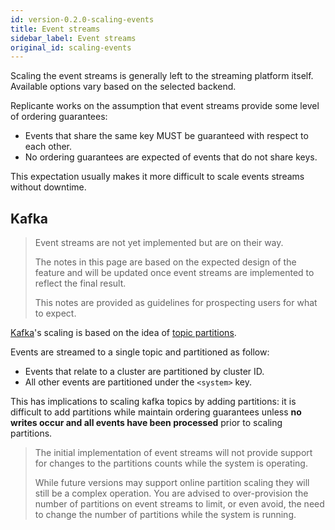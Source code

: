 ```yaml
---
id: version-0.2.0-scaling-events
title: Event streams
sidebar_label: Event streams
original_id: scaling-events
---
```


Scaling the event streams is generally left to the streaming platform itself.
Available options vary based on the selected backend.

Replicante works on the assumption that event streams provide some level of ordering guarantees:

  * Events that share the same key MUST be guaranteed with respect to each other.
  * No ordering guarantees are expected of events that do not share keys.

This expectation usually makes it more difficult to scale events streams without downtime.


## Kafka
<blockquote class="warning">

Event streams are not yet implemented but are on their way.

The notes in this page are based on the expected design of the feature and will be
updated once event streams are implemented to reflect the final result.

This notes are provided as guidelines for prospecting users for what to expect.

</blockquote>


[Kafka](https://kafka.apache.org/)'s scaling is based on the idea of
[topic partitions](https://kafka.apache.org/documentation/#intro_topics).

Events are streamed to a single topic and partitioned as follow:

  * Events that relate to a cluster are partitioned by cluster ID.
  * All other events are partitioned under the `<system>` key.

This has implications to scaling kafka topics by adding partitions:
it is difficult to add partitions while maintain ordering guarantees unless
**no writes occur and all events have been processed** prior to scaling partitions.

<blockquote class="danger">

The initial implementation of event streams will not provide support for changes
to the partitions counts while the system is operating.

While future versions may support online partition scaling they will still be a complex operation.
You are advised to over-provision the number of partitions on event streams to limit,
or even avoid, the need to change the number of partitions while the system is running.

</blockquote>
